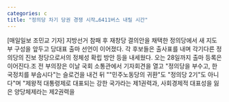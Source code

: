 ```yaml
---
categories: c
title: "정의당 차기 당권 경쟁 시작…6411버스 내릴 시간"
---
```

[매일일보 조민교 기자] 지방선거 참패 후 재창당 결의안을 채택한 정의당에서 새 지도부 구성을 앞두고 당대표 출마 선언이 이어졌다. 각 후보들은 출사표를 내며 각기다른 정의당의 진보 정당으로서의 정체성 확립 방안 등을 내세웠다. 오는 28일까지 출마 등록은 이어진다.조 전 부의장은 이날 국회 소통관에서 기자회견을 열고 "정의당을 부수고, 한국정치를 부숩시다"는 슬로건을 내건 뒤 ""민주노동당의 귀환"도 "정의당 2기"도 아니다"며 "제왕적 대통령제로 대표되는 강한 국가라는 제1권력과, 사회경제적 대표성을 잃은 양당체제라는 제2권력을